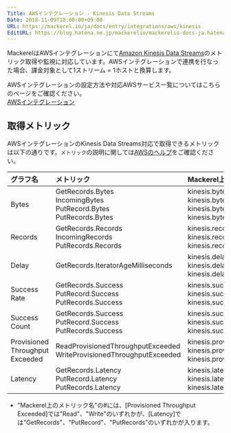 ```yaml
---
Title: AWSインテグレーション - Kinesis Data Streams
Date: 2018-11-09T18:00:00+09:00
URL: https://mackerel.io/ja/docs/entry/integrations/aws/kinesis
EditURL: https://blog.hatena.ne.jp/mackerelio/mackerelio-docs-ja.hatenablog.mackerel.io/atom/entry/10257846132669009781
---
```


MackerelはAWSインテグレーションにて<a href="https://aws.amazon.com/jp/kinesis/data-streams/" target="_blank">Amazon Kinesis Data Streams</a>のメトリック取得や監視に対応しています。AWSインテグレーションで連携を行なった場合、課金対象として1ストリーム = 1ホストと換算します。

AWSインテグレーションの設定方法や対応AWSサービス一覧についてはこちらのページをご確認ください。<br>
<a href="https://mackerel.io/ja/docs/entry/integrations/aws">AWSインテグレーション</a>

## 取得メトリック
AWSインテグレーションのKinesis Data Streams対応で取得できるメトリックは以下の通りです。`メトリック`の説明に関しては<a href="https://docs.aws.amazon.com/ja_jp/streams/latest/dev/monitoring-with-cloudwatch.html" target="_blank">AWSのヘルプ</a>をご確認ください。

|グラフ名|メトリック|Mackerel上のメトリック名|単位|Statistics|
|:--|:--|:--|:--|:--|
|Bytes|GetRecords.Bytes<br>IncomingBytes<br>PutRecord.Bytes<br>PutRecords.Bytes|kinesis.bytes.get_records<br>kinesis.bytes.incoming<br>kinesis.bytes.put_record<br>kinesis.bytes.put_records|bytes|Sum|
|Records|GetRecords.Records<br>IncomingRecords<br>PutRecords.Records|kinesis.records.get_records<br>kinesis.records.incoming<br>kinesis.records.put_records|integer|Sum|
|Delay|GetRecords.IteratorAgeMilliseconds|kinesis.delay.minimum<br>kinesis.delay.average<br>kinesis.delay.maximum|float|Minimum<br>Average<br>Maximum|
|Success Rate|GetRecords.Success<br>PutRecord.Success<br>PutRecords.Success|kinesis.success_rate.get_records<br>kinesis.success_rate.put_record<br>kinesis.success_rate.put_records|float|Average|
|Success Count|GetRecords.Success<br>PutRecord.Success<br>PutRecords.Success|kinesis.success_count.get_records<br>kinesis.success_count.put_record<br>kinesis.success_count.put_records|integer|Sum|
|Provisioned  Throughput Exceeded|ReadProvisionedThroughputExceeded<br>WriteProvisionedThroughputExceeded|kinesis.provisioned_throughput_exceeded.#.minimum<br>kinesis.provisioned_throughput_exceeded.#.average<br>kinesis.provisioned_throughput_exceeded.#.maximum|float|Minimum<br>Average<br>Maximum|
|Latency|GetRecords.Latency<br>PutRecord.Latency<br>PutRecords.Latency|kinesis.latency.#.minimum<br>kinesis.latency.#.average<br>kinesis.latency.#.maximum|float|Minimum<br>Average<br>Maximum|

- "Mackerel上のメトリック名"の#には、[Provisioned Throughput Exceeded]では"Read"、"Write"のいずれかが、[Latency]では"GetRecords"、"PutRecord"、"PutRecords"のいずれかが入ります。
